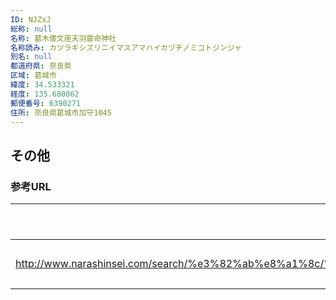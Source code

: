 ```yaml
---
ID: NJZxJ
総称: null
名称: 葛木倭文座天羽雷命神社
名称読み: カツラギシズリニイマスアマハイカヅチノミコトジンジャ
別名: null
都道府県: 奈良県
区域: 葛城市
緯度: 34.533321
経度: 135.680862
郵便番号: 6390271
住所: 奈良県葛城市加守1045
---
```


## その他

### 参考URL

| URL                                                                                                                                                       | 説明   |
| --------------------------------------------------------------------------------------------------------------------------------------------------------- | ------ |
| http://www.narashinsei.com/search/%e3%82%ab%e8%a1%8c/%e8%91%9b%e6%9c%a8%e5%80%ad%e6%96%87%e5%ba%a7%e5%a4%a9%e7%be%bd%e9%9b%b7%e5%91%bd%e7%a5%9e%e7%a4%be/ | 神社庁 |
